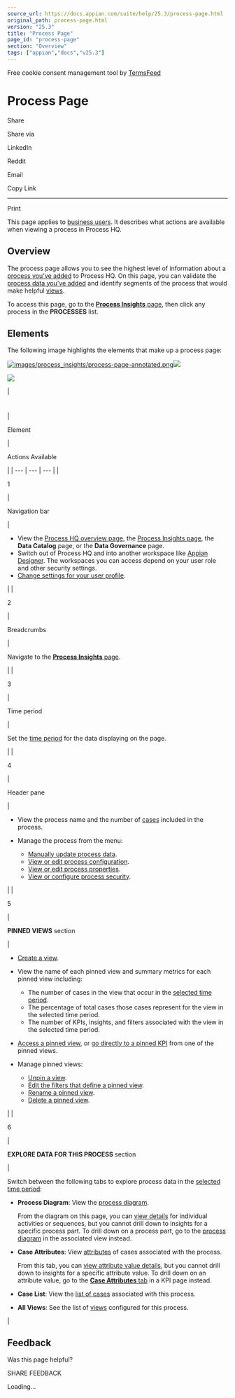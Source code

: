 ```yaml
---
source_url: https://docs.appian.com/suite/help/25.3/process-page.html
original_path: process-page.html
version: "25.3"
title: "Process Page"
page_id: "process-page"
section: "Overview"
tags: ["appian","docs","v25.3"]
---
```



Free cookie consent management tool by [TermsFeed](https://www.termsfeed.com/)

# Process Page

Share

Share via

LinkedIn

Reddit

Email

Copy Link

* * *

Print

This page applies to [business users](processhq.html#-business-users). It describes what actions are available when viewing a process in Process HQ.

## Overview

The process page allows you to see the highest level of information about a [process you've added](add-process.html) to Process HQ. On this page, you can validate the [process data you've added](add-process.html) and identify segments of the process that would make helpful [views](process-views.html).

To access this page, go to the [**Process Insights** page](process-insights-page.html), then click any process in the **PROCESSES** list.

## Elements

The following image highlights the elements that make up a process page:

[![images/process_insights/process-page-annotated.png](images/process_insights/process-page-annotated.png)![](/suite/help/25.3/images/rn/zoom_magnify_center.png)](#img748)

[![](images/process_insights/process-page-annotated.png)](#_)

|
#

 |

Element

 |

Actions Available

 |
| --- | --- | --- |
|

1

 |

Navigation bar

 |

-   View the [Process HQ overview page](processhq.html), the [Process Insights page](process-insights-page.html), the **Data Catalog** page, or the **Data Governance** page.
-   Switch out of Process HQ and into another workspace like [Appian Designer](welcome-app-designer.html). The workspaces you can access depend on your user role and other security settings.
-   [Change settings for your user profile](Settings_Page.html).

 |
|

2

 |

Breadcrumbs

 |

Navigate to the [**Process Insights** page](process-insights-page.html).

 |
|

3

 |

Time period

 |

Set the [time period](explore.html#set-the-time-period) for the data displaying on the page.

 |
|

4

 |

Header pane

 |

-   View the process name and the number of [cases](key-pi-terms.html#cases-activities-events) included in the process.
-   Manage the process from the menu:

    -   [Manually update process data](add-process.html#manually-update-a-process).
    -   [View or edit process configuration](add-process.html#configure-process-data).
    -   [View or edit process properties](add-process.html#configure-process-properties).
    -   [View or configure process security](add-process.html#configure-process-security).

 |
|

5

 |

**PINNED VIEWS** section

 |

-   [Create a view](process-views.html#create-a-view).
-   View the name of each pinned view and summary metrics for each pinned view including:

    -   The number of cases in the view that occur in the [selected time period](explore.html#set-the-time-period).
    -   The percentage of total cases those cases represent for the view in the selected time period.
    -   The number of KPIs, insights, and filters associated with the view in the selected time period.
-   [Access a pinned view](process-views.html#access-a-view), or [go directly to a pinned KPI](process-custom-kpis.html#access-a-kpi) from one of the pinned views.
-   Manage pinned views:

    -   [Unpin a view](process-views.html#pin-or-unpin-a-view).
    -   [Edit the filters that define a pinned view](process-views.html#edit-view-filters).
    -   [Rename a pinned view](process-views.html#rename-a-view).
    -   [Delete a pinned view](process-views.html#delete-a-view).

 |
|

6

 |

**EXPLORE DATA FOR THIS PROCESS** section

 |

Switch between the following tabs to explore process data in the [selected time period](explore.html#set-the-time-period):

-   **Process Diagram**: View the [process diagram](explore.html#review-the-process-diagram).

    From the diagram on this page, you can [view details](explore.html#view-process-part-details) for individual activities or sequences, but you cannot drill down to insights for a specific process part. To drill down on a process part, go to the [process diagram](investigate.html#start-with-the-process-diagram) in the associated view instead.

-   **Case Attributes**: View [attributes](explore.html#review-case-attributes) of cases associated with the process.

    From this tab, you can [view attribute value details](explore.html#view-attribute-value-details), but you cannot drill down to insights for a specific attribute value. To drill down on an attribute value, go to the [**Case Attributes** tab](investigate.html#start-with-a-case-attribute) in a KPI page instead.

-   **Case List**: View the [list of cases](explore.html#review-the-case-list) associated with this process.

-   **All Views**: See the list of [views](process-views.html) configured for this process.

 |

## Feedback

Was this page helpful?

SHARE FEEDBACK

Loading...